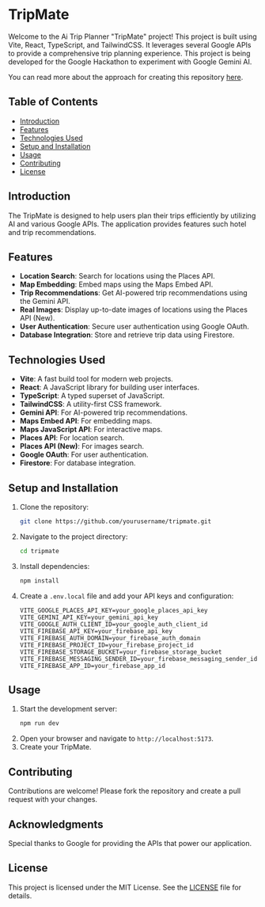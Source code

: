 # TripMate

Welcome to the Ai Trip Planner "TripMate" project! This project is built using Vite, React, TypeScript, and TailwindCSS. It leverages several Google APIs to provide a comprehensive trip planning experience. This project is being developed for the Google Hackathon to experiment with Google Gemini AI.

You can read more about the approach for creating this repository [here](DOC.md).

## Table of Contents

- [Introduction](#introduction)
- [Features](#features)
- [Technologies Used](#technologies-used)
- [Setup and Installation](#setup-and-installation)
- [Usage](#usage)
- [Contributing](#contributing)
- [License](#license)

## Introduction

The TripMate is designed to help users plan their trips efficiently by utilizing AI and various Google APIs. The application provides features such hotel and trip recommendations.

## Features

- **Location Search**: Search for locations using the Places API.
- **Map Embedding**: Embed maps using the Maps Embed API.
- **Trip Recommendations**: Get AI-powered trip recommendations using the Gemini API.
- **Real Images**: Display up-to-date images of locations using the Places API (New).
- **User Authentication**: Secure user authentication using Google OAuth.
- **Database Integration**: Store and retrieve trip data using Firestore.

## Technologies Used

- **Vite**: A fast build tool for modern web projects.
- **React**: A JavaScript library for building user interfaces.
- **TypeScript**: A typed superset of JavaScript.
- **TailwindCSS**: A utility-first CSS framework.
- **Gemini API**: For AI-powered trip recommendations.
- **Maps Embed API**: For embedding maps.
- **Maps JavaScript API**: For interactive maps.
- **Places API**: For location search.
- **Places API (New)**: For images search.
- **Google OAuth**: For user authentication.
- **Firestore**: For database integration.

## Setup and Installation

1. Clone the repository:
   ```bash
   git clone https://github.com/yourusername/tripmate.git
   ```
2. Navigate to the project directory:
   ```bash
   cd tripmate
   ```
3. Install dependencies:
   ```bash
   npm install
   ```
4. Create a `.env.local` file and add your API keys and configuration:
   ```env
   VITE_GOOGLE_PLACES_API_KEY=your_google_places_api_key
   VITE_GEMINI_API_KEY=your_gemini_api_key
   VITE_GOOGLE_AUTH_CLIENT_ID=your_google_auth_client_id
   VITE_FIREBASE_API_KEY=your_firebase_api_key
   VITE_FIREBASE_AUTH_DOMAIN=your_firebase_auth_domain
   VITE_FIREBASE_PROJECT_ID=your_firebase_project_id
   VITE_FIREBASE_STORAGE_BUCKET=your_firebase_storage_bucket
   VITE_FIREBASE_MESSAGING_SENDER_ID=your_firebase_messaging_sender_id
   VITE_FIREBASE_APP_ID=your_firebase_app_id
   ```

## Usage

1. Start the development server:
   ```bash
   npm run dev
   ```
2. Open your browser and navigate to `http://localhost:5173`.
3. Create your TripMate.

## Contributing

Contributions are welcome! Please fork the repository and create a pull request with your changes.

## Acknowledgments

Special thanks to Google for providing the APIs that power our application.

## License

This project is licensed under the MIT License. See the [LICENSE](LICENSE) file for details.
